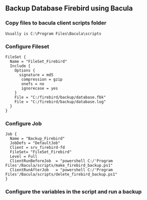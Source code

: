 ## Backup Database Firebird using Bacula

### Copy files to bacula client scripts folder
```
Usually is C:\Program Files\Bacula\scripts
```
### Configure Fileset
```
FileSet {
  Name = "FileSet_Firebird"
  Include {
    Options {
      signature = md5
       compression = gzip
       onefs = no
       ignorecase = yes
    }
    File = "C:/firebird/backup/database.fbk"
    File = "C:/firebird/backup/database.log"
  }
}
```
### Configure Job
```
Job {
  Name = "Backup_Firebird"
  JobDefs = "DefaultJob"
  Client = srv_firebird-fd
  FileSet= "FileSet_Firebird"
  Level = Full
  ClientRunBeforeJob  = "powershell C:/'Program Files'/Bacula/scripts/make_firebird_backup.ps1"
  ClientRunAfterJob   = "powershell C:/'Program Files'/Bacula/scripts/delete_firebird_backup.ps1"
}
```

### Configure the variables in the script and run a backup
